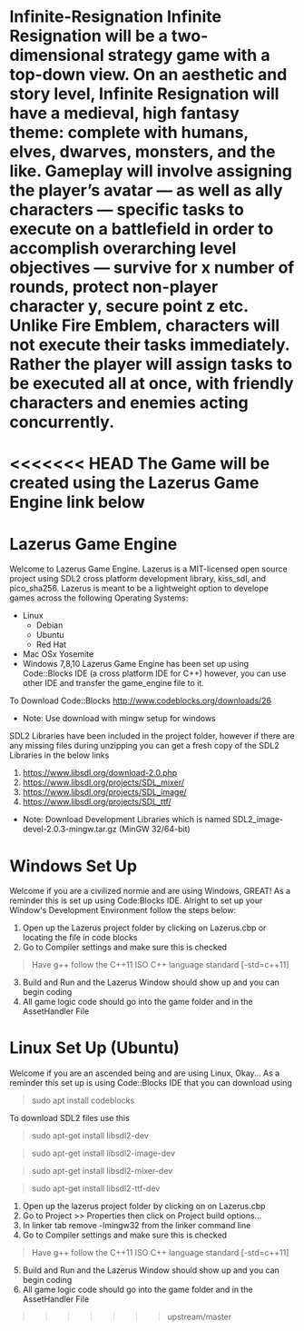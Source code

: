 # Infinite-Resignation Infinite Resignation will be a two-dimensional strategy game with a top-down view. On an aesthetic and story level, Infinite Resignation will have a medieval, high fantasy theme: complete with humans, elves, dwarves, monsters, and the like. Gameplay will involve assigning the player’s avatar — as well as ally characters — specific tasks to execute on a battlefield in order to accomplish overarching level objectives — survive for x number of rounds, protect non-player character y, secure point z etc. Unlike Fire Emblem, characters will not execute their tasks immediately. Rather the player will assign tasks to be executed all at once, with friendly characters and enemies acting concurrently.

<<<<<<< HEAD
The Game will be created using the Lazerus Game Engine link below
=======
# Lazerus Game Engine
Welcome to Lazerus Game Engine. 
Lazerus is a MIT-licensed open source project using SDL2 cross platform development library, kiss_sdl, and pico_sha256.
Lazerus is meant to be a lightweight option to develope games across the following Operating Systems:
- Linux
  - Debian
  - Ubuntu
  - Red Hat
- Mac OSx Yosemite
- Windows 7,8,10
Lazerus Game Engine has been set up using Code::Blocks IDE (a cross platform IDE for C++) however, 
you can use other IDE and transfer the game_engine file to it.

To Download Code::Blocks 
http://www.codeblocks.org/downloads/26
* Note: Use download with mingw setup for windows

SDL2 Libraries have been included in the project folder, however if there are any missing files
during unzipping you can get a fresh copy of the SDL2 Libraries in the below links
1) https://www.libsdl.org/download-2.0.php
2) https://www.libsdl.org/projects/SDL_mixer/
3) https://www.libsdl.org/projects/SDL_image/
4) https://www.libsdl.org/projects/SDL_ttf/
* Note: Download Development Libraries which is named  SDL2_image-devel-2.0.3-mingw.tar.gz (MinGW 32/64-bit)


# Windows Set Up
Welcome if you are a civilized normie and are using Windows, GREAT! As a reminder this is set up using Code:Blocks IDE.
Alright to set up your Window's Development Environment follow the steps below:

1. Open up the Lazerus project folder by clicking on Lazerus.cbp or locating the file in code blocks
2. Go to Compiler settings and make sure this is checked
> Have g++ follow the C++11 ISO C++ language standard [-std=c++11]
3. Build and Run and the Lazerus Window should show up and you can begin coding
4. All game logic code should go into the game folder and in the AssetHandler File

# Linux Set Up (Ubuntu)
Welcome if you are an ascended being and are using Linux, Okay... As a reminder this set up is using Code::Blocks IDE that you can download using
> sudo apt install codeblocks

To download SDL2 files use this 

> sudo apt-get install libsdl2-dev

> sudo apt-get install libsdl2-image-dev

> sudo apt-get install libsdl2-mixer-dev

> sudo apt-get install libsdl2-ttf-dev

1. Open up the lazerus project folder by clicking on on Lazerus.cbp
2. Go to Project >> Properties then click on Project build options...
3. In linker tab remove -lmingw32 from the linker command line
4. Go to Compiler settings and make sure this is checked
> Have g++ follow the C++11 ISO C++ language standard [-std=c++11]
5. Build and Run and the Lazerus Window should show up and you can begin coding
6. All game logic code should go into the game folder and in the AssetHandler File
>>>>>>> upstream/master
